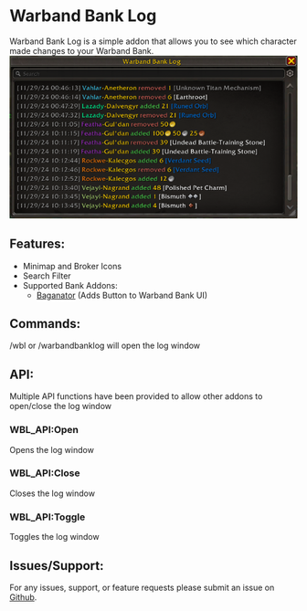 # Warband Bank Log

Warband Bank Log is a simple addon that allows you to see which character made changes to your Warband Bank.
![Warband Bank Log](https://github.com/Noshei/Warband-Bank-Log/blob/main/Media/Log_Window.png?raw=true)

## Features:

- Minimap and Broker Icons
- Search Filter
- Supported Bank Addons:
  - [Baganator](https://www.curseforge.com/wow/addons/baganator) (Adds Button to Warband Bank UI) 

## Commands:

/wbl or /warbandbanklog will open the log window

## API:

Multiple API functions have been provided to allow other addons to open/close the log window

### WBL_API:Open

Opens the log window

### WBL_API:Close

Closes the log window

### WBL_API:Toggle

Toggles the log window

## Issues/Support:

For any issues, support, or feature requests please submit an issue on [Github](https://github.com/Noshei/Warband-Bank-Log).
